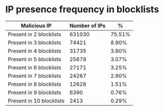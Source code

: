 # IP presence frequency in blocklists
| Malicious IP | Number of IPs | % |
|----|----|----|
| Present in 2 blocklists | 631030 | 75.51% |
| Present in 3 blocklists | 74421 | 8.90% |
| Present in 4 blocklists | 31735 | 3.80% |
| Present in 5 blocklists | 25678 | 3.07% |
| Present in 6 blocklists | 27171 | 3.25% |
| Present in 7 blocklists | 24267 | 2.90% |
| Present in 8 blocklists | 12628 | 1.51% |
| Present in 9 blocklists | 6390 | 0.76% |
| Present in 10 blocklists | 2413 | 0.29% |
